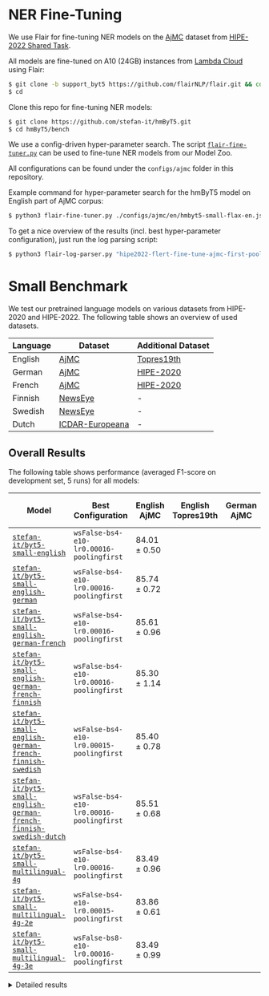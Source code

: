 # NER Fine-Tuning

We use Flair for fine-tuning NER models on the
[AjMC](https://github.com/hipe-eval/HIPE-2022-data/blob/main/documentation/README-ajmc.md) dataset from
[HIPE-2022 Shared Task](https://hipe-eval.github.io/HIPE-2022/).

All models are fine-tuned on A10 (24GB) instances from [Lambda Cloud](https://lambdalabs.com/service/gpu-cloud) using
Flair:

```bash
$ git clone -b support_byt5 https://github.com/flairNLP/flair.git && cd flair && pip3 install -e .
$ cd
```

Clone this repo for fine-tuning NER models:

```bash
$ git clone https://github.com/stefan-it/hmByT5.git
$ cd hmByT5/bench
```

We use a config-driven hyper-parameter search. The script [`flair-fine-tuner.py`](flair-fine-tuner.py) can be used to
fine-tune NER models from our Model Zoo.

All configurations can be found under the `configs/ajmc` folder in this repository.

Example command for hyper-parameter search for the hmByT5 model on English part of AjMC corpus:

```bash
$ python3 flair-fine-tuner.py ./configs/ajmc/en/hmbyt5-small-flax-en.json
```

To get a nice overview of the results (incl. best hyper-parameter configuration), just run the log parsing script:

```bash
$ python3 flair-log-parser.py "hipe2022-flert-fine-tune-ajmc-first-pooling/en-stefan-it/byt5-small-english-bs*"
```

# Small Benchmark

We test our pretrained language models on various datasets from HIPE-2020 and HIPE-2022. The following table shows
an overview of used datasets.

| Language | Dataset                                                                                          | Additional Dataset                                                                                     |
|----------|--------------------------------------------------------------------------------------------------|--------------------------------------------------------------------------------------------------------|
| English  | [AjMC](https://github.com/hipe-eval/HIPE-2022-data/blob/main/documentation/README-ajmc.md)       | [Topres19th](https://github.com/hipe-eval/HIPE-2022-data/blob/main/documentation/README-topres19th.md) |
| German   | [AjMC](https://github.com/hipe-eval/HIPE-2022-data/blob/main/documentation/README-ajmc.md)       | [HIPE-2020](https://github.com/hipe-eval/HIPE-2022-data/blob/main/documentation/README-hipe2020.md)    |
| French   | [AjMC](https://github.com/hipe-eval/HIPE-2022-data/blob/main/documentation/README-ajmc.md)       | [HIPE-2020](https://github.com/hipe-eval/HIPE-2022-data/blob/main/documentation/README-hipe2020.md)    |
| Finnish  | [NewsEye](https://github.com/hipe-eval/HIPE-2022-data/blob/main/documentation/README-newseye.md) | -                                                                                                      |
| Swedish  | [NewsEye](https://github.com/hipe-eval/HIPE-2022-data/blob/main/documentation/README-newseye.md) | -                                                                                                      |
| Dutch    | [ICDAR-Europeana](https://github.com/stefan-it/historic-domain-adaptation-icdar)                 | -                                                                                                      |

## Overall Results

The following table shows performance (averaged F1-score on development set, 5 runs) for all models:

| Model                                                                                                                                                         | Best Configuration                       | English AjMC | English Topres19th | German AjMC | German HIPE-2020 | French AjMC | French HIPE-2020 | Finnish NewsEye | Swedish NewsEye | Dutch ICDAR | Avg. |
|---------------------------------------------------------------------------------------------------------------------------------------------------------------|------------------------------------------|--------------|--------------------|-------------|------------------|-------------|------------------|-----------------|-----------------|-------------|------|
| [`stefan-it/byt5-small-english`](https://huggingface.co/stefan-it/byt5-small-english)                                                                         | `wsFalse-bs4-e10-lr0.00016-poolingfirst` | 84.01 ± 0.50 |                    |             |                  |             |                  |                 |                 |             |      |
| [`stefan-it/byt5-small-english-german`](https://huggingface.co/stefan-it/byt5-small-english-german)                                                           | `wsFalse-bs4-e10-lr0.00016-poolingfirst` | 85.74 ± 0.72 |                    |             |                  |             |                  |                 |                 |             |      |
| [`stefan-it/byt5-small-english-german-french`](https://huggingface.co/stefan-it/byt5-small-english-german-french)                                             | `wsFalse-bs4-e10-lr0.00016-poolingfirst` | 85.61 ± 0.96 |                    |             |                  |             |                  |                 |                 |             |      |
| [`stefan-it/byt5-small-english-german-french-finnish`](https://huggingface.co/stefan-it/byt5-small-english-german-french-finnish)                             | `wsFalse-bs4-e10-lr0.00016-poolingfirst` | 85.30 ± 1.14 |                    |             |                  |             |                  |                 |                 |             |      |
| [`stefan-it/byt5-small-english-german-french-finnish-swedish`](https://huggingface.co/stefan-it/byt5-small-english-german-french-finnish-swedish)             | `wsFalse-bs4-e10-lr0.00015-poolingfirst` | 85.40 ± 0.78 |                    |             |                  |             |                  |                 |                 |             |      |
| [`stefan-it/byt5-small-english-german-french-finnish-swedish-dutch`](https://huggingface.co/stefan-it/byt5-small-english-german-french-finnish-swedish-dutch) | `wsFalse-bs4-e10-lr0.00016-poolingfirst` | 85.51 ± 0.68 |                    |             |                  |             |                  |                 |                 |             |      |
| [`stefan-it/byt5-small-multilingual-4g`](https://huggingface.co/stefan-it/byt5-small-multilingual-4g)                                                         | `wsFalse-bs4-e10-lr0.00016-poolingfirst` | 83.49 ± 0.96 |                    |             |                  |             |                  |                 |                 |             |      |
| [`stefan-it/byt5-small-multilingual-4g-2e`](https://huggingface.co/stefan-it/byt5-small-multilingual-4g-2e)                                                   | `wsFalse-bs4-e10-lr0.00015-poolingfirst` | 83.86 ± 0.61 |                    |             |                  |             |                  |                 |                 |             |      |
| [`stefan-it/byt5-small-multilingual-4g-3e`](https://huggingface.co/stefan-it/byt5-small-multilingual-4g-3e)                                                   | `wsFalse-bs8-e10-lr0.00016-poolingfirst` | 83.49 ± 0.99 |                    |             |                  |             |                  |                 |                 |             |      |

<details>
<summary>Detailed results</summary>

## AjMC English

## Model: [`stefan-it/byt5-small-historic-multilingual`](https://huggingface.co/stefan-it/byt5-small-historic-multilingual)

We evaluated the hmByT5 model that was pretrained on English corpus for 200k steps:

| Hyper-param Configuration                | Run 1 | Run 2 | Run 3 | Run 4 | Run 5 | Avg.         |
|------------------------------------------|-------|-------|-------|-------|-------|--------------|
| `wsFalse-bs4-e10-lr0.00016-poolingfirst` | 83.80 | 84.78 | 83.74 | 83.35 | 84.37 | 84.01 ± 0.50 |
| `wsFalse-bs4-e10-lr0.00015-poolingfirst` | 84.67 | 82.69 | 83.92 | 84.53 | 82.90 | 83.74 ± 0.82 |
| `wsFalse-bs8-e10-lr0.00016-poolingfirst` | 82.12 | 83.82 | 83.37 | 83.00 | 83.70 | 83.20 ± 0.61 |
| `wsFalse-bs8-e10-lr0.00015-poolingfirst` | 83.45 | 82.83 | 84.15 | 81.76 | 83.78 | 83.19 ± 0.84 |

It turns out, that the results are not on-par with current SOTA on the English AjMC corpus, see a comparison
[here](https://github.com/stefan-it/blbooks-lms#model-zoo). Thus, we continue experiments with the Hugging Face
Transformers JAX/FLAX implementation to pretrain ByT5 models on TPU.

## Model: [`stefan-it/byt5-small-english`](https://huggingface.co/stefan-it/byt5-small-english)

Results with the Hugging Face Transformers JAX/FLAX implementation are really promising.
We evaluated a hmByT5 model that was pretrained on English corpus for one epoch:

| Hyper-param Configuration                | Run 1 | Run 2 | Run 3 | Run 4 | Run 5 | Avg.         |
|------------------------------------------|-------|-------|-------|-------|-------|--------------|
| `wsFalse-bs4-e10-lr0.00016-poolingfirst` | 84.35 | 84.51 | 85.21 | 87.01 | 87.17 | 85.65 ± 1.21 |
| `wsFalse-bs4-e10-lr0.00015-poolingfirst` | 85.78 | 85.03 | 86.40 | 85.48 | 84.47 | 85.43 ± 0.66 |
| `wsFalse-bs8-e10-lr0.00015-poolingfirst` | 84.70 | 85.41 | 85.85 | 82.94 | 83.64 | 84.51 ± 1.08 |
| `wsFalse-bs8-e10-lr0.00016-poolingfirst` | 83.23 | 85.95 | 85.41 | 83.02 | 84.16 | 84.35 ± 1.16 |

## Model: [`stefan-it/byt5-small-english-german`](https://huggingface.co/stefan-it/byt5-small-english-german)

We use the previous `stefan-it/byt5-small-english` model as initial checkpoint (incl. last learning rate and no
warm-up steps) and continue pretraining on the German corpus for one epoch:

| Configuration                            |   Run 1 |   Run 2 |   Run 3 |   Run 4 |   Run 5 | Avg.         |
|------------------------------------------|---------|---------|---------|---------|---------|--------------|
| `wsFalse-bs4-e10-lr0.00016-poolingfirst` |   85.37 |   85.75 |   86.7  |   86.26 |   84.62 | 85.74 ± 0.72 |
| `wsFalse-bs8-e10-lr0.00016-poolingfirst` |   84.97 |   85.31 |   85.58 |   84.33 |   85.27 | 85.09 ± 0.43 |
| `wsFalse-bs4-e10-lr0.00015-poolingfirst` |   84.64 |   84.62 |   85.04 |   83.92 |   85.24 | 84.69 ± 0.45 |
| `wsFalse-bs8-e10-lr0.00015-poolingfirst` |   84.5  |   84.62 |   83.41 |   85.21 |   83.55 | 84.26 ± 0.68 |

## Model: [`stefan-it/byt5-small-english-german-french`](https://huggingface.co/stefan-it/byt5-small-english-german-french)

We use the previous English+German model as initial checkpoint (incl. last learning rate and no warm-up steps) and 
continue pretraining on the French corpus for one epoch:

| Configuration                            | Run 1 | Run 2 | Run 3 | Run 4 | Run 5 | Avg.         |
|------------------------------------------|-------|-------|-------|-------|-------|--------------|
| `wsFalse-bs4-e10-lr0.00016-poolingfirst` | 86.19 | 86.8  | 84.58 | 86.12 | 84.36 | 85.61 ± 0.96 |
| `wsFalse-bs4-e10-lr0.00015-poolingfirst` | 86.12 | 85.75 | 83.9  | 85.17 | 85.11 | 85.21 ± 0.75 |
| `wsFalse-bs8-e10-lr0.00016-poolingfirst` | 85.37 | 85.24 | 84.9  | 84.56 | 84.81 | 84.98 ± 0.29 |
| `wsFalse-bs8-e10-lr0.00015-poolingfirst` | 85.17 | 84    | 84.06 | 84.49 | 85.95 | 84.73 ± 0.74 |

## Model: [`stefan-it/byt5-small-english-german-french-finnish`](https://huggingface.co/stefan-it/byt5-small-english-german-french-finnish)

We use the previous English+German+French model as initial checkpoint (incl. last learning rate and no warm-up steps) and 
continue pretraining on the Finnish corpus for one epoch:

| Configuration                            | Run 1 | Run 2 | Run 3 | Run 4 | Run 5 | Avg.         |
|------------------------------------------|-------|-------|-------|-------|-------|--------------|
| `wsFalse-bs4-e10-lr0.00016-poolingfirst` | 84.61 | 87.35 | 84.06 | 84.87 | 85.61 | 85.30 ± 1.14 |
| `wsFalse-bs4-e10-lr0.00015-poolingfirst` | 86.4  | 84.51 | 83.86 | 84.66 | 85.48 | 84.98 ± 0.88 |
| `wsFalse-bs8-e10-lr0.00015-poolingfirst` | 84.73 | 84.83 | 84.66 | 84.5  | 85.44 | 84.83 ± 0.32 |
| `wsFalse-bs8-e10-lr0.00016-poolingfirst` | 84.66 | 85.37 | 85.2  | 82.96 | 84.91 | 84.62 ± 0.86 |

## Model: [`stefan-it/byt5-small-english-german-french-finnish-swedish`](https://huggingface.co/stefan-it/byt5-small-english-german-french-finnish-swedish)

We use the previous English+German+French+Finnish model as initial checkpoint
(incl. last learning rate and no warm-up steps) and continue pretraining on the Swedish corpus for one epoch:

| Configuration                            | Run 1 | Run 2 | Run 3 | Run 4 | Run 5 | Avg.         |
|------------------------------------------|-------|-------|-------|-------|-------|--------------|
| `wsFalse-bs4-e10-lr0.00015-poolingfirst` | 84.21 | 86.02 | 85.85 | 86.19 | 84.75 | 85.4 ± 0.78  |
| `wsFalse-bs8-e10-lr0.00016-poolingfirst` | 85.95 | 84.94 | 84.7  | 85.41 | 84.59 | 85.12 ± 0.5  |
| `wsFalse-bs4-e10-lr0.00016-poolingfirst` | 84.19 | 85.03 | 84.25 | 86.22 | 85.31 | 85.0 ± 0.75  |
| `wsFalse-bs8-e10-lr0.00015-poolingfirst` | 84.65 | 84.26 | 83.92 | 85.61 | 83.96 | 84.48 ± 0.62 |

## Model: [`stefan-it/byt5-small-english-german-french-finnish-swedish-dutch`](https://huggingface.co/stefan-it/byt5-small-english-german-french-finnish-swedish-dutch)

We use the previous English+German+French+Finnish+Swedish model as initial checkpoint
(incl. last learning rate and no warm-up steps) and continue pretraining on the Dutch corpus for one epoch:

| Configuration                            | Run 1 | Run 2 | Run 3 | Run 4 | Run 5 | Avg.         |
|------------------------------------------|-------|-------|-------|-------|-------|--------------|
| `wsFalse-bs4-e10-lr0.00016-poolingfirst` | 84.35 | 85.34 | 85.71 | 86.46 | 85.68 | 85.51 ± 0.68 |
| `wsFalse-bs4-e10-lr0.00015-poolingfirst` | 86.02 | 86.12 | 84.16 | 84.62 | 86.23 | 85.43 ± 0.86 |
| `wsFalse-bs8-e10-lr0.00016-poolingfirst` | 84.36 | 84.93 | 84.8  | 84.46 | 85.55 | 84.82 ± 0.42 |
| `wsFalse-bs8-e10-lr0.00015-poolingfirst` | 84.67 | 84.59 | 84.56 | 84.63 | 85    | 84.69 ± 0.16 |

## Model: [`stefan-it/byt5-small-multilingual-4g`](https://huggingface.co/stefan-it/byt5-small-multilingual-4g)

Results with JAX/FLAX implementation on the multilingual model (4GB of text per language) for one epoch:

| Configuration                            | Run 1 | Run 2 | Run 3 | Run 4 | Run 5 | Avg.         |
|------------------------------------------|-------|-------|-------|-------|-------|--------------|
| `wsFalse-bs4-e10-lr0.00016-poolingfirst` | 84.66 | 84.10 | 81.79 | 83.45 | 83.47 | 83.49 ± 0.96 |
| `wsFalse-bs4-e10-lr0.00015-poolingfirst` | 83.99 | 82.85 | 82.44 | 84.57 | 83.49 | 83.47 ± 0.76 |
| `wsFalse-bs8-e10-lr0.00015-poolingfirst` | 81.96 | 82.05 | 82.52 | 82.13 | 83.08 | 82.35 ± 0.41 |
| `wsFalse-bs8-e10-lr0.00016-poolingfirst` | 83.10 | 81.73 | 82.46 | 81.44 | 82.44 | 82.23 ± 0.59 |

## Model: [`stefan-it/byt5-small-multilingual-4g-2e`](https://huggingface.co/stefan-it/byt5-small-multilingual-4g-2e)

We use the previous 4GB model as initial checkpoint (incl. last learning rate and no warm-up steps) and 
continue pretraining on the same corpus for an additional epoch. Pretraining is currently running.

| Configuration                            | Run 1 | Run 2 | Run 3 | Run 4 | Run 5 | Avg.         |
|------------------------------------------|-------|-------|-------|-------|-------|--------------|
| `wsFalse-bs4-e10-lr0.00015-poolingfirst` | 84.19 | 83.62 | 84.88 | 83.47 | 83.16 | 83.86 ± 0.61 |
| `wsFalse-bs4-e10-lr0.00016-poolingfirst` | 83.57 | 83.59 | 82.37 | 85.58 | 81.73 | 83.37 ± 1.32 |
| `wsFalse-bs8-e10-lr0.00016-poolingfirst` | 82.53 | 82.18 | 81.88 | 84.14 | 82.64 | 82.67 ± 0.78 |
| `wsFalse-bs8-e10-lr0.00015-poolingfirst` | 82.44 | 79.4  | 83.04 | 81.91 | 82.49 | 81.86 ± 1.28 |

## Model: [`stefan-it/byt5-small-multilingual-4g-3e`](https://huggingface.co/stefan-it/byt5-small-multilingual-4g-3e)

We use the previous 4GB model as initial checkpoint (incl. last learning rate and no warm-up steps) and 
continue pretraining on the same corpus for an additional epoch:

| Configuration                            |   Run 1 |   Run 2 |   Run 3 |   Run 4 |   Run 5 | Avg.         |
|------------------------------------------|---------|---------|---------|---------|---------|--------------|
| `wsFalse-bs4-e10-lr0.00016-poolingfirst` |   84.07 |   81.92 |   84.63 |   84.04 |   82.77 | 83.49 ± 0.99 |
| `wsFalse-bs4-e10-lr0.00015-poolingfirst` |   84.27 |   84.06 |   84.71 |   82.11 |   80.85 | 83.2 ± 1.47  |
| `wsFalse-bs8-e10-lr0.00015-poolingfirst` |   82.16 |   81.3  |   81.73 |   84.63 |   81.75 | 82.31 ± 1.19 |
| `wsFalse-bs8-e10-lr0.00016-poolingfirst` |   80.92 |   81.54 |   83.35 |   82.94 |   82.09 | 82.17 ± 0.89 |

## AjMC German

## Model: [`stefan-it/byt5-small-english`](https://huggingface.co/stefan-it/byt5-small-english)

## Model: [`stefan-it/byt5-small-english-german`](https://huggingface.co/stefan-it/byt5-small-english-german)

## Model: [`stefan-it/byt5-small-english-german-french`](https://huggingface.co/stefan-it/byt5-small-english-german-french)

## Model: [`stefan-it/byt5-small-english-german-french-finnish`](https://huggingface.co/stefan-it/byt5-small-english-german-french-finnish)

## Model: [`stefan-it/byt5-small-english-german-french-finnish-swedish`](https://huggingface.co/stefan-it/byt5-small-english-german-french-finnish-swedish)

## Model: [`stefan-it/byt5-small-english-german-french-finnish-swedish-dutch`](https://huggingface.co/stefan-it/byt5-small-english-german-french-finnish-swedish-dutch)

## Model: [`stefan-it/byt5-small-multilingual-4g`](https://huggingface.co/stefan-it/byt5-small-multilingual-4g)

## Model: [`stefan-it/byt5-small-multilingual-4g-2e`](https://huggingface.co/stefan-it/byt5-small-multilingual-4g-2e)

## Model: [`stefan-it/byt5-small-multilingual-4g-3e`](https://huggingface.co/stefan-it/byt5-small-multilingual-4g-3e)

## AjMC French

## Model: [`stefan-it/byt5-small-english`](https://huggingface.co/stefan-it/byt5-small-english)

## Model: [`stefan-it/byt5-small-english-german`](https://huggingface.co/stefan-it/byt5-small-english-german)

## Model: [`stefan-it/byt5-small-english-german-french`](https://huggingface.co/stefan-it/byt5-small-english-german-french)

## Model: [`stefan-it/byt5-small-english-german-french-finnish`](https://huggingface.co/stefan-it/byt5-small-english-german-french-finnish)

## Model: [`stefan-it/byt5-small-english-german-french-finnish-swedish`](https://huggingface.co/stefan-it/byt5-small-english-german-french-finnish-swedish)

## Model: [`stefan-it/byt5-small-english-german-french-finnish-swedish-dutch`](https://huggingface.co/stefan-it/byt5-small-english-german-french-finnish-swedish-dutch)

## Model: [`stefan-it/byt5-small-multilingual-4g`](https://huggingface.co/stefan-it/byt5-small-multilingual-4g)

## Model: [`stefan-it/byt5-small-multilingual-4g-2e`](https://huggingface.co/stefan-it/byt5-small-multilingual-4g-2e)

## Model: [`stefan-it/byt5-small-multilingual-4g-3e`](https://huggingface.co/stefan-it/byt5-small-multilingual-4g-3e)

</details>
